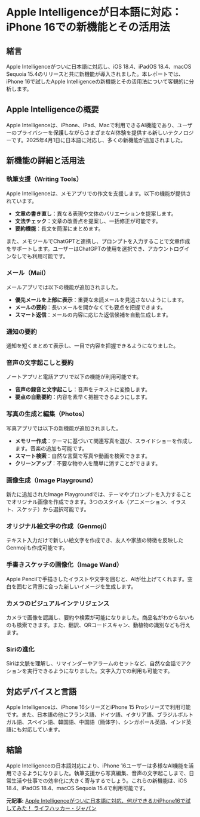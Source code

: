 # Apple Intelligenceが日本語に対応：iPhone 16での新機能とその活用法

## 緒言

Apple Intelligenceがついに日本語に対応し、iOS 18.4、iPadOS 18.4、macOS Sequoia 15.4のリリースと共に新機能が導入されました。本レポートでは、iPhone 16で試したApple Intelligenceの新機能とその活用法について客観的に分析します。

## Apple Intelligenceの概要

Apple Intelligenceは、iPhone、iPad、Macで利用できるAI機能であり、ユーザーのプライバシーを保護しながらさまざまなAI体験を提供する新しいテクノロジーです。2025年4月1日に日本語に対応し、多くの新機能が追加されました。

## 新機能の詳細と活用法

### 執筆支援（Writing Tools）

Apple Intelligenceは、メモアプリでの作文を支援します。以下の機能が提供されています。

- **文章の書き直し**：異なる表現や文体のバリエーションを提案します。
- **文法チェック**：文章の改善点を提案し、一括修正が可能です。
- **要約機能**：長文を簡潔にまとめます。

また、メモツールでChatGPTと連携し、プロンプトを入力することで文章作成をサポートします。ユーザーはChatGPTの使用を選択でき、アカウントログインなしでも利用可能です。

### メール（Mail）

メールアプリでは以下の機能が追加されました。

- **優先メールを上部に表示**：重要な未読メールを見逃さないようにします。
- **メールの要約**：長いメールを開かなくても要点を把握できます。
- **スマート返信**：メールの内容に応じた返信候補を自動生成します。

### 通知の要約

通知を短くまとめて表示し、一目で内容を把握できるようになりました。

### 音声の文字起こしと要約

ノートアプリと電話アプリで以下の機能が利用可能です。

- **音声の録音と文字起こし**：音声をテキストに変換します。
- **要点の自動要約**：内容を素早く把握できるようにします。

### 写真の生成と編集（Photos）

写真アプリでは以下の新機能が追加されました。

- **メモリー作成**：テーマに基づいて関連写真を選び、スライドショーを作成します。音楽の追加も可能です。
- **スマート検索**：自然な言葉で写真や動画を検索できます。
- **クリーンアップ**：不要な物や人を簡単に消すことができます。

### 画像生成（Image Playground）

新たに追加されたImage Playgroundでは、テーマやプロンプトを入力することでオリジナル画像を作成できます。3つのスタイル（アニメーション、イラスト、スケッチ）から選択可能です。

### オリジナル絵文字の作成（Genmoji）

テキスト入力だけで新しい絵文字を作成でき、友人や家族の特徴を反映したGenmojiも作成可能です。

### 手書きスケッチの画像化（Image Wand）

Apple Pencilで手描きしたイラストや文字を囲むと、AIが仕上げてくれます。空白を囲むと背景に合った新しいイメージを生成します。

### カメラのビジュアルインテリジェンス

カメラで画像を認識し、要約や検索が可能になりました。商品名がわからないものも検索できます。また、翻訳、QRコードスキャン、動植物の識別なども行えます。

### Siriの進化

Siriは文脈を理解し、リマインダーやアラームのセットなど、自然な会話でアクションを実行できるようになりました。文字入力での利用も可能です。

## 対応デバイスと言語

Apple Intelligenceは、iPhone 16シリーズとiPhone 15 Proシリーズで利用可能です。また、日本語の他にフランス語、ドイツ語、イタリア語、ブラジルポルトガル語、スペイン語、韓国語、中国語（簡体字）、シンガポール英語、インド英語にも対応しています。

## 結論

Apple Intelligenceの日本語対応により、iPhone 16ユーザーは多様なAI機能を活用できるようになりました。執筆支援から写真編集、音声の文字起こしまで、日常生活や仕事での効率化に大きく寄与するでしょう。これらの新機能は、iOS 18.4、iPadOS 18.4、macOS Sequoia 15.4で利用可能です。

**元記事:** [Apple Intelligenceがついに日本語に対応、何ができるかiPhone16で試してみた！ ライフハッカー・ジャパン](https://www.lifehacker.jp/article/2504_apple_intelligence/)